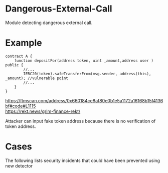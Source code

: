 # Dangerous-External-Call
Module detecting dangerous external call.

# Example
```solidity
contract A {
    function depositFor(address token, uint _amount,address user ) public {
        //...
        IERC20(token).safeTransferFrom(msg.sender, address(this), _amount); //vulnerable point
        //...
    }
}
```
https://ftmscan.com/address/0x660184ce8af80e0b1e5a1172a16168b15f4136bf#code#L1115   
https://rekt.news/grim-finance-rekt/   
   
Attacker can input fake token address because there is no verification of token address.

# Cases
The following lists security incidents that could have been prevented using new detector

